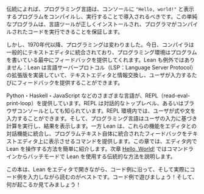 <!-- According to tradition, a programming language should be introduced by
compiling and running a program that displays `"Hello, world!"` on the
console. This simple program ensures that the language tooling is
installed correctly and that the programmer is able to run the
compiled code. -->

伝統によれば、プログラミング言語は、コンソールに `"Hello, world!"` と表示するプログラムをコンパイルし、実行することで導入されるべきです。この単純なプログラムは、言語ツールが正しくインストールされ、プログラマがコンパイルされたコードを実行できることを保証します。

<!-- Since the 1970s, however, programming has changed. Today, compilers
are typically integrated into text editors, and the programming
environment offers feedback as the program is written. Lean is no
exception: it implements an extended version of the Language Server
Protocol that allows it to communicate with a text editor and provide
feedback as the user types. -->

しかし、1970年代以降、プログラミングは変わりました。今日、コンパイラは一般的にテキストエディタに統合されており、プログラミング環境はプログラムを書いている最中にフィードバックを提供してくれます。Lean も例外ではありません：Lean は言語サーバープロトコル（LSP：Language Server Protocol）の拡張版を実装していて、テキストエディタと情報交換し、ユーザが入力するたびにフィードバックを提供することができます。

<!-- Languages as varied as Python, Haskell, and JavaScript offer a read-eval-print-loop (REPL), also known as an interactive toplevel or a browser console, in which expressions or statements can be entered.
The language then computes and displays the result of the user's input.
Lean, on the other hand, integrates these features into the interaction with the editor, providing commands that cause the text editor to display feedback integrated into the program text itself.
This chapter provides a short introduction to interacting with Lean in an editor, while [Hello, World!]() describes how to use Lean traditionally from the command line in batch mode. -->

Python・Haskell・JavaScript などのさまざまな言語が、REPL（read-eval-print-loop）を提供しています。REPL は対話的なトップレベル、あるいはブラウザコンソールとしても知られています。REPL 環境内では、ユーザが式や文を入力することができます。そして、プログラミング言語はユーザの入力に基づき計算を実行し、結果を表示します。一方 Lean は、これらの機能をエディタとの対話機能に統合し、プログラムテキスト自体に統合されたフィードバックをテキストエディタ上に表示させるコマンドを提供します。この章では、エディタ内で Lean を操作する方法を簡単に紹介します。次章 [Hello, World!](hello-world.md) ではコマンドラインからバッチモードで Lean を使用する伝統的な方法を説明します。

<!-- It is best if you read this book with Lean open in your editor,
following along and typing in each example. Please play with the
examples, and see what happens! -->

この本は、Lean をエディタで開きながら、コード例に沿って、そして実際にコード例を入力しながら読むのがベストです。コード例で遊びましょう！そして、何が起こるか見てみましょう！
